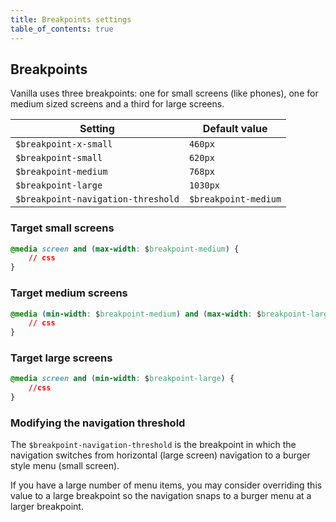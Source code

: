 ```yaml
---
title: Breakpoints settings
table_of_contents: true
---
```


## Breakpoints

Vanilla uses three breakpoints: one for small screens (like phones), one for medium sized screens and a third for large screens.

Setting  | Default value
 ------------- | -------------
`$breakpoint-x-small`   | `460px`
`$breakpoint-small`   | `620px`
`$breakpoint-medium`   | `768px`
`$breakpoint-large`   | `1030px`
`$breakpoint-navigation-threshold`   | `$breakpoint-medium`

### Target small screens

```css
@media screen and (max-width: $breakpoint-medium) {
    // css
}
```

### Target medium screens

```css
@media (min-width: $breakpoint-medium) and (max-width: $breakpoint-large) {
    // css
}
```

### Target large screens

```css
@media screen and (min-width: $breakpoint-large) {
    //css
}
```

### Modifying the navigation threshold
The `$breakpoint-navigation-threshold` is the breakpoint in which the
navigation switches from horizontal (large screen) navigation to a burger style
menu (small screen).

If you have a large number of menu items, you may consider overriding this
value to a large breakpoint so the navigation snaps to a burger menu at a
larger breakpoint.
